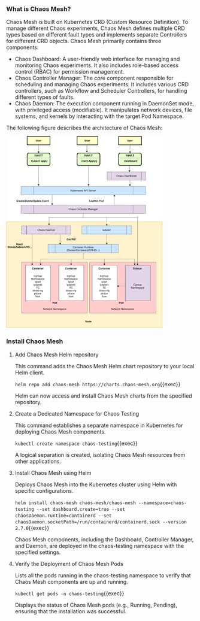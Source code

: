 ### What is Chaos Mesh?
Chaos Mesh is built on Kubernetes CRD (Custom Resource Definition). To manage different Chaos experiments, Chaos Mesh defines multiple CRD types based on different fault types and implements separate Controllers for different CRD objects. Chaos Mesh primarily contains three components:
- Chaos Dashboard: A user-friendly web interface for managing and monitoring Chaos experiments. It also includes role-based access control (RBAC) for permission management.
- Chaos Controller Manager: The core component responsible for scheduling and managing Chaos experiments. It includes various CRD controllers, such as Workflow and Scheduler Controllers, for handling different types of faults.
- Chaos Daemon: The execution component running in DaemonSet mode, with privileged access (modifiable). It manipulates network devices, file systems, and kernels by interacting with the target Pod Namespace.

The following figure describes the architecture of Chaos Mesh:

<img src="./chaosmesh.png">


### Install Chaos Mesh
1. Add Chaos Mesh Helm repository

    This command adds the Chaos Mesh Helm chart repository to your local Helm client.

    `helm repo add chaos-mesh https://charts.chaos-mesh.org`{{exec}}

    Helm can now access and install Chaos Mesh charts from the specified repository.

2. Create a Dedicated Namespace for Chaos Testing

    This command establishes a separate namespace in Kubernetes for deploying Chaos Mesh components.

    `kubectl create namespace chaos-testing`{{exec}}

    A logical separation is created, isolating Chaos Mesh resources from other applications.

3. Install Chaos Mesh using Helm

    Deploys Chaos Mesh into the Kubernetes cluster using Helm with specific configurations. 

    `helm install chaos-mesh chaos-mesh/chaos-mesh --namespace=chaos-testing --set dashboard.create=true --set chaosDaemon.runtime=containerd --set chaosDaemon.socketPath=/run/containerd/containerd.sock --version 2.7.0`{{exec}}

    Chaos Mesh components, including the Dashboard, Controller Manager, and Daemon, are deployed in the chaos-testing namespace with the specified settings.

4. Verify the Deployment of Chaos Mesh Pods

    Lists all the pods running in the chaos-testing namespace to verify that Chaos Mesh components are up and running.

    `kubectl get pods -n chaos-testing`{{exec}}

    Displays the status of Chaos Mesh pods (e.g., Running, Pending), ensuring that the installation was successful.
